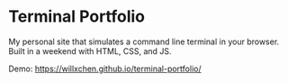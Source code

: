 # Terminal Portfolio

My personal site that simulates a command line terminal in your browser. <br>
Built in a weekend with HTML, CSS, and JS.

Demo:
https://willxchen.github.io/terminal-portfolio/
